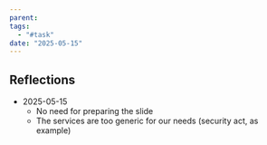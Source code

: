 ```yaml
---
parent: 
tags:
  - "#task"
date: "2025-05-15"
---
```

## Reflections
- 2025-05-15
	- No need for preparing the slide
	- The services are too generic for our needs (security act, as example)